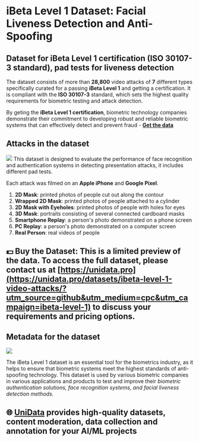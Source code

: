 # iBeta Level 1 Dataset: Facial Liveness Detection and Anti-Spoofing
## Dataset for iBeta Level 1 certification (ISO 30107-3 standard), pad tests for liveness detection

The dataset consists of more than **28,800** video attacks of **7** different types specifically curated for a passing **iBeta Level 1** and getting a certification. It is compliant with the **ISO 30107-3** standard, which sets the highest quality requirements for biometric testing and attack detection. 

By geting the **iBeta Level 1 certification**, biometric technology companies demonstrate their commitment to developing robust and reliable biometric systems that can effectively detect and prevent fraud - 
**[Get the data](https://unidata.pro/datasets/ibeta-level-1-video-attacks/?utm_source=github&utm_medium=cpc&utm_campaign=ibeta-level-1)**

## Attacks in the dataset
![](https://www.googleapis.com/download/storage/v1/b/kaggle-user-content/o/inbox%2F22059654%2Fcbfe41005e61c371f8ad6956efdf25e9%2FFrame%20120%20(1).png?generation=1724161454268271&alt=media)
This dataset is designed to evaluate the performance of face recognition and authentication systems in detecting presentation attacks, it includes different pad tests.

Each attack was filmed on an **Apple iPhone** and **Google Pixel**.
1. **2D Mask**: printed photos of people cut out along the contour
2. **Wrapped 2D Mask**: printed photos of people attached to a cylinder
3. **2D Mask with Eyeholes**: printed photos of people with holes for eyes
4. **3D Mask**: portraits consisting of several connected cardboard masks
5. **Smartphone Replay**: a person's photo demonstrated on a phone screen
6. **PC Replay**: a person's photo demonstrated on a computer screen
7. **Real Person**: real videos of people

## 💵 Buy the Dataset: This is a limited preview of the data. To access the full dataset, please contact us at [https://unidata.pro](https://unidata.pro/datasets/ibeta-level-1-video-attacks/?utm_source=github&utm_medium=cpc&utm_campaign=ibeta-level-1) to discuss your requirements and pricing options.

## Metadata for the dataset

![](https://www.googleapis.com/download/storage/v1/b/kaggle-user-content/o/inbox%2F22059654%2F1b66b204f0375df6f74e385b8aca0420%2FFrame%20123.png?generation=1724169445788884&alt=media)

The iBeta Level 1 dataset is an essential tool for the biometrics industry, as it helps to ensure that biometric systems meet the highest standards of anti-spoofing technology. This dataset is used by various biometric companies in various applications and products to test and improve their *biometric authentication solutions, face recognition systems, and facial liveness detection methods.*

## 🌐 [UniData](https://unidata.pro/datasets/ibeta-level-1-video-attacks/?utm_source=github&utm_medium=cpc&utm_campaign=ibeta-level-1) provides high-quality datasets, content moderation, data collection and annotation for your AI/ML projects 
